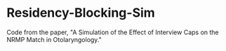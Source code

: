 # Residency-Blocking-Sim

Code from the paper, "A Simulation of the Effect of Interview Caps on the NRMP Match in Otolaryngology."
